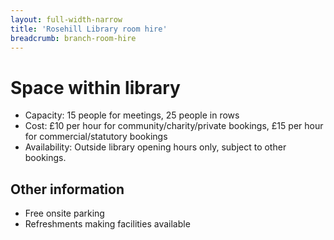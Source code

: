 ```yaml
---
layout: full-width-narrow
title: 'Rosehill Library room hire'
breadcrumb: branch-room-hire
---
```

# Space within library

* Capacity: 15 people for meetings, 25 people in rows
* Cost: £10 per hour for community/charity/private bookings, £15 per hour for commercial/statutory bookings
* Availability: Outside library opening hours only, subject to other bookings.

## Other information

* Free onsite parking
* Refreshments making facilities available
